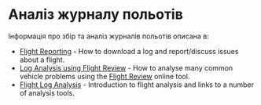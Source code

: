 # Аналіз журналу польотів

Інформація про збір та аналіз журналів польотів описана в:

- [Flight Reporting](../getting_started/flight_reporting.md) - How to download a log and report/discuss issues about a flight.
- [Log Analysis using Flight Review](../log/flight_review.md) - How to analyse many common vehicle problems using the [Flight Review](https://logs.px4.io/) online tool.
- [Flight Log Analysis](../log/flight_log_analysis.md) - Introduction to flight analysis and links to a number of analysis tools.
